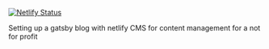 [![Netlify Status](https://api.netlify.com/api/v1/badges/820065e6-c3ff-4220-86dc-b50584bb7343/deploy-status)](https://app.netlify.com/sites/liffre-piela/deploys)

Setting up a gatsby blog with netlify CMS for content management for a not for profit
